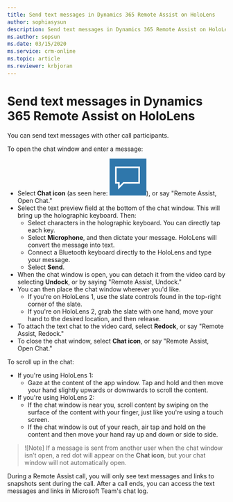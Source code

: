 ```yaml
---
title: Send text messages in Dynamics 365 Remote Assist on HoloLens
author: sophiasysun
description: Send text messages in Dynamics 365 Remote Assist on HoloLens and adjust text chat panel 
ms.author: sopsun
ms.date: 03/15/2020
ms.service: crm-online
ms.topic: article
ms.reviewer: krbjoran
---
```

# Send text messages in Dynamics 365 Remote Assist on HoloLens


You can send text messages with other call participants.

To open the chat window and enter a message:

- Select **Chat icon** (as seen here: ![Graphic showing the open chat icon.](media/RAHL_Text.png )), or say "Remote Assist, Open Chat."
- Select the text preview field at the bottom of the chat window. This will bring up the holographic keyboard. Then:
  - Select characters in the holographic keyboard. You can directly tap each key.
  - Select **Microphone**, and then dictate your message. HoloLens will convert the message into text.
  - Connect a Bluetooth keyboard directly to the HoloLens and type your message.
  - Select **Send**. 
- When the chat window is open, you can detach it from the video card by selecting **Undock**, or by saying "Remote Assist, Undock."
- You can then place the chat window wherever you'd like.
  - If you're on HoloLens 1, use the slate controls found in the top-right corner of the slate. 
  - If you're on HoloLens 2, grab the slate with one hand, move your hand to the desired location, and then release.
- To attach the text chat to the video card, select **Redock**, or say "Remote Assist, Redock."  
- To close the chat window, select **Chat icon**, or say "Remote Assist, Open Chat."


To scroll up in the chat: 

- If you're using HoloLens 1:
  - Gaze at the content of the app window. Tap and hold and then move your hand slightly upwards or downwards to scroll the content.
- If you're using HoloLens 2:
  - If the chat window is near you, scroll content by swiping on the surface of the content with your finger, just like you're using a touch screen.
  -	If the chat window is out of your reach, air tap and hold on the content and then move your hand ray up and down or side to side.


> ![Note]
> If a message is sent from another user when the chat window isn’t open, a red dot will appear on the **Chat icon**, but your chat window will not automatically open.

During a Remote Assist call, you will only see text messages and links to snapshots sent during the call. After a call ends, you can access the text messages and links in Microsoft Team's chat log. 
